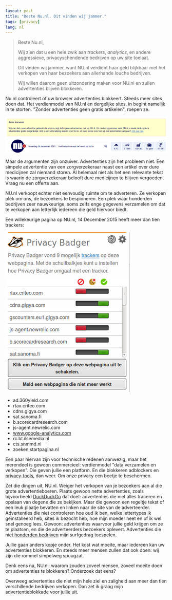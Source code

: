 ```yaml
---
layout: post
title: "Beste Nu.nl. Dit vinden wij jammer."
tags: [privacy]
lang: nl
---
```


> Beste Nu.nl,
> 
> Wij zien dat u een hele zwik aan *trackers*, *analytics*, en andere aggressieve,
> privacyschendende bedrijven op uw site toelaat.
> 
> Dit vinden wij jammer, want NU.nl verdient haar geld blijkbaar met het verkopen
> van haar bezoekers aan allerhande louche bedrijven.
> 
> Wij willen daarom geen uitzondering maken voor NU.nl en zullen advertenties
> blijven blokkeren.

Nu.nl controleert of uw browser advertenties blokkeert. Steeds meer sites doen
dat. Het verdienmodel van NU.nl en dergelijke sites, in begint namelijk in te storten.
"Zonder advertenties geen gratis artikelen", roepen ze.

![NU.nl verzoekt om de adblocker uit te zetten](/images/inline/nu_nl_adblocked.png)

Maar de argumenten zijn onzuiver. Advertenties zijn het probleem niet. Een
simpele advertentie van een zorgverzekeraar naast een artikel over dure
medicijnen zal niemand storen. Al helemaal niet als het een relevante tekst is
waarin de zorgverzekeraar belooft dure medicijnen te blijven vergoeden. Vraag nu een offerte aan.

NU.nl verkoopt echter niet eenvoudig ruimte om te adverteren. Ze verkopen plek om
ons, de bezoekers te bespioneren. Een plek waar honderden bedrijven zeer nauwkeurige, soms zelfs enge gegevens verzamelen
om dat te verkopen aan letterlijk iedereen die geld hiervoor biedt.

Een willekeurige pagina op NU.nl, 14 December 2015 heeft meer dan tien trackers:

![Trackers door Privacy Badger gemeld](/images/inline/nu_nl_trackers.png)

* ad.360yield.com
* rtax.criteo.com
* cdns.gigya.com
* sat.sanoma.fi
* b.scorecardresearch.com
* js-agent.newrelic.com
* www.google-analytics.com
* rc.bt.ilsemedia.nl
* cts.snmmd.nl
* zoeken.startpagina.nl

Een paar hiervan zijn voor technische redenen aanwezig, maar het merendeel is
gewoon commercieel: verdienmodel "data verzamelen en verkopen". Die geven jullie
een platform. En die blokkeren adblockers en [privacy-tools](https://www.eff.org/privacybadger), dan weer. Om onze privacy een beetje te beschermen.

Zet die dingen uit, NU.nl. Weiger het verkopen van je bezoekers aan al die grote
advertentieboeren. Plaats gewoon nette advertenties, zoals bijvoorbeeld [DuckDuckGo](https://duck.co/help/company/advertising-and-affiliates) dat doet:
advertenties die niet álles traceren en opslaan van degene die ze bekijken.
Maar die gewoon een regeltje tekst of een leuk plaatje bevatten en linken naar
de site van de adverteerder. Advertenties die niet controleren hoe oud ik ben,
welke lettertypes ik geïnstalleerd heb, sites ik bezocht heb, hoe mijn moeder
heet en of ik wel snel genoeg lees. Gewoon: advertenties waarvoor jullie geld
krijgen om ze te plaatsen, en die de adverteerders bezoekers oplevert. Advertenties die
niet [honderden bedrijven](http://thumbnails-visually.netdna-ssl.com/display-advertising-technology-landscape_502919a4078a7.jpeg) mijn surfgedrag toespelen.

Jullie gaan anders kopje onder. Het kost wat moeite, maar iedereen kan uw advertenties blokkeren. En 
steeds meer mensen zullen dat ook doen: wij zijn die rommel simpelweg spuugzat.

Denk eens na, NU.nl: waarom zouden zoveel mensen, zoveel moeite doen om advertenties
te blokkeren? Onderzoek dat eens?

Overweeg advertenties die niet mijn hele ziel en zaligheid aan meer dan tien verschillende bedrijven verkopen.
Dan zet ik graag mijn advertentieblokkade voor jullie uit.
